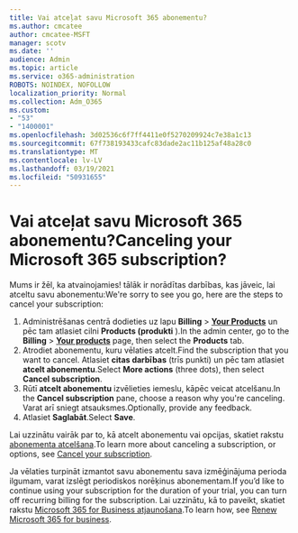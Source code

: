 ```yaml
---
title: Vai atceļat savu Microsoft 365 abonementu?
ms.author: cmcatee
author: cmcatee-MSFT
manager: scotv
ms.date: ''
audience: Admin
ms.topic: article
ms.service: o365-administration
ROBOTS: NOINDEX, NOFOLLOW
localization_priority: Normal
ms.collection: Adm_O365
ms.custom:
- "53"
- "1400001"
ms.openlocfilehash: 3d02536c6f7ff4411e0f5270209924c7e38a1c13
ms.sourcegitcommit: 67f738193433cafc83dade2ac11b125af48a28c0
ms.translationtype: MT
ms.contentlocale: lv-LV
ms.lasthandoff: 03/19/2021
ms.locfileid: "50931655"
---
```

# <a name="canceling-your-microsoft-365-subscription"></a><span data-ttu-id="f95a5-102">Vai atceļat savu Microsoft 365 abonementu?</span><span class="sxs-lookup"><span data-stu-id="f95a5-102">Canceling your Microsoft 365 subscription?</span></span>

<span data-ttu-id="f95a5-103">Mums ir žēl, ka atvainojamies! tālāk ir norādītas darbības, kas jāveic, lai atceltu savu abonementu:</span><span class="sxs-lookup"><span data-stu-id="f95a5-103">We're sorry to see you go, here are the steps to cancel your subscription:</span></span>

1. <span data-ttu-id="f95a5-104">Administrēšanas centrā dodieties uz lapu **Billing**  >  **[Your Products](https://go.microsoft.com/fwlink/p/?linkid=842054)** un pēc tam atlasiet cilni **Products (produkti** ).</span><span class="sxs-lookup"><span data-stu-id="f95a5-104">In the admin center, go to the **Billing** > **[Your products](https://go.microsoft.com/fwlink/p/?linkid=842054)** page, then select the **Products** tab.</span></span>
2. <span data-ttu-id="f95a5-105">Atrodiet abonementu, kuru vēlaties atcelt.</span><span class="sxs-lookup"><span data-stu-id="f95a5-105">Find the subscription that you want to cancel.</span></span> <span data-ttu-id="f95a5-106">Atlasiet **citas darbības** (trīs punkti) un pēc tam atlasiet **atcelt abonementu**.</span><span class="sxs-lookup"><span data-stu-id="f95a5-106">Select **More actions** (three dots), then select **Cancel subscription**.</span></span>
3. <span data-ttu-id="f95a5-107">Rūtī **atcelt abonementu** izvēlieties iemeslu, kāpēc veicat atcelšanu.</span><span class="sxs-lookup"><span data-stu-id="f95a5-107">In the **Cancel subscription** pane, choose a reason why you're canceling.</span></span> <span data-ttu-id="f95a5-108">Varat arī sniegt atsauksmes.</span><span class="sxs-lookup"><span data-stu-id="f95a5-108">Optionally, provide any feedback.</span></span>
4. <span data-ttu-id="f95a5-109">Atlasiet **Saglabāt**.</span><span class="sxs-lookup"><span data-stu-id="f95a5-109">Select **Save**.</span></span>

<span data-ttu-id="f95a5-110">Lai uzzinātu vairāk par to, kā atcelt abonementu vai opcijas, skatiet rakstu [abonementa atcelšana](https://docs.microsoft.com/microsoft-365/commerce/subscriptions/cancel-your-subscription).</span><span class="sxs-lookup"><span data-stu-id="f95a5-110">To learn more about canceling a subscription, or options, see [Cancel your subscription](https://docs.microsoft.com/microsoft-365/commerce/subscriptions/cancel-your-subscription).</span></span>

<span data-ttu-id="f95a5-111">Ja vēlaties turpināt izmantot savu abonementu sava izmēģinājuma perioda ilgumam, varat izslēgt periodiskos norēķinus abonementam.</span><span class="sxs-lookup"><span data-stu-id="f95a5-111">If you’d like to continue using your subscription for the duration of your trial, you can turn off recurring billing for the subscription.</span></span> <span data-ttu-id="f95a5-112">Lai uzzinātu, kā to paveikt, skatiet rakstu [Microsoft 365 for Business atjaunošana](https://docs.microsoft.com/microsoft-365/commerce/subscriptions/renew-your-subscription).</span><span class="sxs-lookup"><span data-stu-id="f95a5-112">To learn how, see [Renew Microsoft 365 for business](https://docs.microsoft.com/microsoft-365/commerce/subscriptions/renew-your-subscription).</span></span>